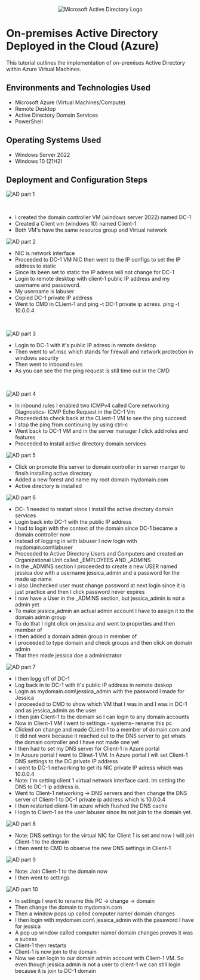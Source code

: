 <p align="center">
<img src="https://i.imgur.com/pU5A58S.png" alt="Microsoft Active Directory Logo"/>
</p>

<h1>On-premises Active Directory Deployed in the Cloud (Azure)</h1>
This tutorial outlines the implementation of on-premises Active Directory within Azure Virtual Machines.<br />


<h2>Environments and Technologies Used</h2>

- Microsoft Azure (Virtual Machines/Compute)
- Remote Desktop
- Active Directory Domain Services
- PowerShell

<h2>Operating Systems Used </h2>

- Windows Server 2022
- Windows 10 (21H2)


<h2>Deployment and Configuration Steps</h2>

<p>

![AD part 1](https://user-images.githubusercontent.com/58159183/210908723-6038ebfd-a05a-4e1d-a48e-a040b65e306b.gif)

</p>
<p>

</p>
<br />

- I created the domain controller VM (windows server 2022) named DC-1
- Created a Client vm (windows 10) named Client-1 
- Both VM's have the same resource group and Virtual network

<p>

![AD part 2](https://user-images.githubusercontent.com/58159183/210909239-42eeb700-1958-4660-92e2-321fef7d3c93.gif)

</p>
<p>

- NIC is network interface
- Proceeded to DC-1 VM NIC then went to the IP configs to set the IP address to static
- Since its been set to static the IP adress will not change for DC-1
- Login to remote desktop with client-1 public IP address and my username and passoword. 
- My username is labuser
- Copied DC-1 private IP address
- Went to CMD in CLient-1 and ping -t DC-1 private ip adress. ping -t 10.0.0.4
</p>
<br />

<p>

![AD part 3](https://user-images.githubusercontent.com/58159183/210910713-5ec0560a-1f38-4df7-bf94-08ba1fa31bb0.gif)

</p>
<p>

- Login to DC-1 with it's public IP adress in remote desktop
- Then went to wf.msc which stands for firewall and network protection in windows security
- Then went to inbound rules 
- As you can see the the ping request is still time out in the CMD

</p>
<br />

<p>

![AD part 4](https://user-images.githubusercontent.com/58159183/210911345-9b60044b-35cb-4a3b-86b2-1e0b6eb5aa7a.gif)

- In inbound rules I enabled two ICMPv4 called Core networking Diagnostics- ICMP Echo Request in the DC-1 Vm
- Proceeded to check back at the CLient-1 VM to see the ping succeed 
- I stop the ping from continuing by using ctrl-c
- Went back to DC-1 VM and in the server manager I click add roles and features 
- Proceeded to install active directory domain services
  
<p>

![AD part 5](https://user-images.githubusercontent.com/58159183/210912864-a5685983-48e8-411e-adee-0415a7a439ce.gif)
  
- Click on promote this server to domain controller in server manger to finsih installing active directory
- Added a new forest and name my root domain mydomain.com
- Active directory is installed
  
<p>
 
![AD part 6](https://user-images.githubusercontent.com/58159183/210913704-b62396b7-0311-416a-9b60-e6930dc2ec8e.gif)

- DC- 1 needed to restart since I install the active drectory domain services
- Login back into DC-1 with the public IP address
- I had to login with the context of the domain since DC-1 became a domain controller now 
- Instead of logging in with labuser I now login with mydomain.com\labuser
- Proceeded to Active Directory Users and Computers  and created an Organizational Unit called _EMPLOYEES AND _ADMINS
- In the _ADMINS section I proceeded to create a new USER named jessica doe with a username jessica_admin and a               password for the made up name
- I also Unchecked user must change password at next login since it is just practice and then I click password never         expires
- I now have a User in the _ADMINS section, but jessica_admin is not a admin yet
- To make jessica_admin an actual admin account I have to assign it to the domain admin group
- To do that I right click on jessica and went to properties and then member of
- I then added a domain admin group in member of
- I proceeded to type domain and check groups and then click on domain admin
- That then made jessica doe a administrator 
  
<p>
  
  
![AD part 7](https://user-images.githubusercontent.com/58159183/210915004-dca04342-adf8-4508-85bd-0a3d7f6a7cad.gif)

- I then logg off of DC-1
- Log back in to DC-1 with it's public IP address in remote deskop
- Login as mydomain.com\jessica_admin with the password I made for Jessica
- I proceeded to CMD to show which VM that I was in and I was in DC-1 and as jessica_admin as the user
- I then join Client-1 to the domain so I can login to any domain accounts 
- Now in Client-1 VM I went to settings - systems- rename this pc
- Clicked on change and made CLient-1 to a member of domain.com and it did not work because it reached out to the DNS       server to get whats the domain controller and I have not made one yet
- I then had to set my DNS server for Client-1 in Azure portal
- In Azuure portal I went to Clinet-1 VM. In Azure portal I will set Client-1 DNS settings to the DC private IP address
- I went to DC-1 networking to get its NIC private IP adress which was 10.0.0.4
- Note: I'm setting client 1 virtual network interface card. Im setting the DNS to DC-1 ip address is.
- Went to Client-1 networking -> DNS servers and then change the DNS server of Client-1 to DC-1 private ip address which     is 10.0.0.4
- I then restarted client-1 in azure which flushed the DNS cache
- I login to Client-1 as the user labuser since its not join to the domain yet. 

<p>
  
![AD part 8](https://user-images.githubusercontent.com/58159183/210920455-8d052d80-aeeb-42db-a125-7fd411c4e95d.gif)

- Note: DNS settings for the virtual NIC for Client 1 is set and now I will join Client-1 to the domain
- I then went to CMD to observe the new DNS settings in Client-1
  
<p>
  
![AD part 9](https://user-images.githubusercontent.com/58159183/210921211-d98f98e1-fa71-4529-a739-9527ae79fba2.gif)

- Note: Join Client-1 to the domain now
- I then went to settings 

<p>
  
![AD part 10](https://user-images.githubusercontent.com/58159183/210921968-9d4f42cb-b515-4e79-a870-0a7db5e54ae3.gif)
 
- In settings I went to rename this PC -> change -> domain
- Then change the domain to mydomain.com
- Then a window pops up called computer name/ domain changes
- I then login with mydomain.com\ jessica_admin with the password I have for jessica
- A pop up window called computer name/ domain changes proves it was a sucess
- Client-1 then restarts
- Client-1 is now join to the domain
- Now we can login to our domain admin account with Client-1 VM. So even though jessica admin is not a user to client-1 we   can still login because it is join to DC-1 domain


